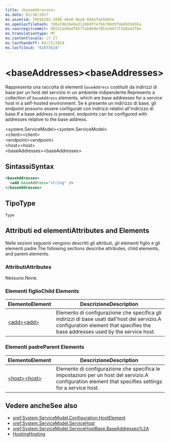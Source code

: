 ```yaml
---
title: <baseAddresses>
ms.date: 03/30/2017
ms.assetid: 78918102-2898-46e0-9ea8-6b8afe65603e
ms.openlocfilehash: 7d0afd638e9a311b69ff47b6789d5fde093945ba
ms.sourcegitcommit: 9b552addadfb57fab0b9e7852ed4f1f1b8a42f8e
ms.translationtype: MT
ms.contentlocale: it-IT
ms.lasthandoff: 04/23/2019
ms.locfileid: "61673524"
---
```

# <a name="baseaddresses"></a><span data-ttu-id="e413a-101">\<baseAddresses></span><span class="sxs-lookup"><span data-stu-id="e413a-101">\<baseAddresses></span></span>
<span data-ttu-id="e413a-102">Rappresenta una raccolta di elementi `baseAddress` costituiti da indirizzi di base per un host del servizio in un ambiente indipendente.</span><span class="sxs-lookup"><span data-stu-id="e413a-102">Represents a collection of `baseAddress` elements, which are base addresses for a service host in a self-hosted environment.</span></span> <span data-ttu-id="e413a-103">Se è presente un indirizzo di base, gli endpoint possono essere configurati con indirizzi relativi all'indirizzo di base.</span><span class="sxs-lookup"><span data-stu-id="e413a-103">If a base address is present, endpoints can be configured with addresses relative to the base address.</span></span>  
  
 <span data-ttu-id="e413a-104">\<system.ServiceModel></span><span class="sxs-lookup"><span data-stu-id="e413a-104">\<system.ServiceModel></span></span>  
<span data-ttu-id="e413a-105">\<client></span><span class="sxs-lookup"><span data-stu-id="e413a-105">\<client></span></span>  
<span data-ttu-id="e413a-106">\<endpoint></span><span class="sxs-lookup"><span data-stu-id="e413a-106">\<endpoint></span></span>  
<span data-ttu-id="e413a-107">\<host></span><span class="sxs-lookup"><span data-stu-id="e413a-107">\<host></span></span>  
<span data-ttu-id="e413a-108">\<baseAddresses></span><span class="sxs-lookup"><span data-stu-id="e413a-108">\<baseAddresses></span></span>  
  
## <a name="syntax"></a><span data-ttu-id="e413a-109">Sintassi</span><span class="sxs-lookup"><span data-stu-id="e413a-109">Syntax</span></span>  
  
```xml  
<baseAddresses>
  <add baseAddress="string" />
</baseAddresses>
```  
  
## <a name="type"></a><span data-ttu-id="e413a-110">Tipo</span><span class="sxs-lookup"><span data-stu-id="e413a-110">Type</span></span>  
 `Type`  
  
## <a name="attributes-and-elements"></a><span data-ttu-id="e413a-111">Attributi ed elementi</span><span class="sxs-lookup"><span data-stu-id="e413a-111">Attributes and Elements</span></span>  
 <span data-ttu-id="e413a-112">Nelle sezioni seguenti vengono descritti gli attributi, gli elementi figlio e gli elementi padre.</span><span class="sxs-lookup"><span data-stu-id="e413a-112">The following sections describe attributes, child elements, and parent elements.</span></span>  
  
### <a name="attributes"></a><span data-ttu-id="e413a-113">Attributi</span><span class="sxs-lookup"><span data-stu-id="e413a-113">Attributes</span></span>  
 <span data-ttu-id="e413a-114">Nessuno.</span><span class="sxs-lookup"><span data-stu-id="e413a-114">None.</span></span>  
  
### <a name="child-elements"></a><span data-ttu-id="e413a-115">Elementi figlio</span><span class="sxs-lookup"><span data-stu-id="e413a-115">Child Elements</span></span>  
  
|<span data-ttu-id="e413a-116">Elemento</span><span class="sxs-lookup"><span data-stu-id="e413a-116">Element</span></span>|<span data-ttu-id="e413a-117">Descrizione</span><span class="sxs-lookup"><span data-stu-id="e413a-117">Description</span></span>|  
|-------------|-----------------|  
|[<span data-ttu-id="e413a-118">\<add></span><span class="sxs-lookup"><span data-stu-id="e413a-118">\<add></span></span>](../../../../../docs/framework/configure-apps/file-schema/wcf/add-of-baseaddresses.md)|<span data-ttu-id="e413a-119">Elemento di configurazione che specifica gli indirizzi di base usati dall'host del servizio.</span><span class="sxs-lookup"><span data-stu-id="e413a-119">A configuration element that specifies the base addresses used by the service host.</span></span>|  
  
### <a name="parent-elements"></a><span data-ttu-id="e413a-120">Elementi padre</span><span class="sxs-lookup"><span data-stu-id="e413a-120">Parent Elements</span></span>  
  
|<span data-ttu-id="e413a-121">Elemento</span><span class="sxs-lookup"><span data-stu-id="e413a-121">Element</span></span>|<span data-ttu-id="e413a-122">Descrizione</span><span class="sxs-lookup"><span data-stu-id="e413a-122">Description</span></span>|  
|-------------|-----------------|  
|[<span data-ttu-id="e413a-123">\<host></span><span class="sxs-lookup"><span data-stu-id="e413a-123">\<host></span></span>](../../../../../docs/framework/configure-apps/file-schema/wcf/host.md)|<span data-ttu-id="e413a-124">Elemento di configurazione che specifica le impostazioni per un host del servizio.</span><span class="sxs-lookup"><span data-stu-id="e413a-124">A configuration element that specifies settings for a service host.</span></span>|  
  
## <a name="see-also"></a><span data-ttu-id="e413a-125">Vedere anche</span><span class="sxs-lookup"><span data-stu-id="e413a-125">See also</span></span>

- <xref:System.ServiceModel.Configuration.HostElement>
- <xref:System.ServiceModel.ServiceHost>
- <xref:System.ServiceModel.ServiceHostBase.BaseAddresses%2A>
- [<span data-ttu-id="e413a-126">Hosting</span><span class="sxs-lookup"><span data-stu-id="e413a-126">Hosting</span></span>](../../../../../docs/framework/wcf/feature-details/hosting.md)
